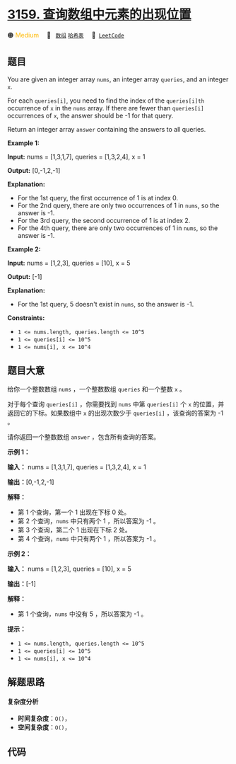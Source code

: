 # [3159. 查询数组中元素的出现位置](https://leetcode.com/problems/find-occurrences-of-an-element-in-an-array)

🟠 <font color=#ffb800>Medium</font>&emsp; 🔖&ensp; [`数组`](/leetcode-js/outline/tag/array.md) [`哈希表`](/leetcode-js/outline/tag/hash-table.md)&emsp; 🔗&ensp;[`LeetCode`](https://leetcode.com/problems/find-occurrences-of-an-element-in-an-array)

## 题目

You are given an integer array `nums`, an integer array `queries`, and an
integer `x`.

For each `queries[i]`, you need to find the index of the `queries[i]th`
occurrence of `x` in the `nums` array. If there are fewer than `queries[i]`
occurrences of `x`, the answer should be -1 for that query.

Return an integer array `answer` containing the answers to all queries.



**Example 1:**

**Input:** nums = [1,3,1,7], queries = [1,3,2,4], x = 1

**Output:** [0,-1,2,-1]

**Explanation:**

  * For the 1st query, the first occurrence of 1 is at index 0.
  * For the 2nd query, there are only two occurrences of 1 in `nums`, so the answer is -1.
  * For the 3rd query, the second occurrence of 1 is at index 2.
  * For the 4th query, there are only two occurrences of 1 in `nums`, so the answer is -1.

**Example 2:**

**Input:** nums = [1,2,3], queries = [10], x = 5

**Output:** [-1]

**Explanation:**

  * For the 1st query, 5 doesn't exist in `nums`, so the answer is -1.



**Constraints:**

  * `1 <= nums.length, queries.length <= 10^5`
  * `1 <= queries[i] <= 10^5`
  * `1 <= nums[i], x <= 10^4`


## 题目大意

给你一个整数数组 `nums` ，一个整数数组 `queries` 和一个整数 `x` 。

对于每个查询 `queries[i]` ，你需要找到 `nums` 中第 `queries[i]` 个 `x` 的位置，并返回它的下标。如果数组中 `x`
的出现次数少于 `queries[i]` ，该查询的答案为 -1 。

请你返回一个整数数组 `answer` ，包含所有查询的答案。



**示例 1：**

**输入：** nums = [1,3,1,7], queries = [1,3,2,4], x = 1

**输出：**[0,-1,2,-1]

**解释：**

  * 第 1 个查询，第一个 1 出现在下标 0 处。
  * 第 2 个查询，`nums` 中只有两个 1 ，所以答案为 -1 。
  * 第 3 个查询，第二个 1 出现在下标 2 处。
  * 第 4 个查询，`nums` 中只有两个 1 ，所以答案为 -1 。

**示例 2：**

**输入：** nums = [1,2,3], queries = [10], x = 5

**输出：**[-1]

**解释：**

  * 第 1 个查询，`nums` 中没有 5 ，所以答案为 -1 。



**提示：**

  * `1 <= nums.length, queries.length <= 10^5`
  * `1 <= queries[i] <= 10^5`
  * `1 <= nums[i], x <= 10^4`


## 解题思路

#### 复杂度分析

- **时间复杂度**：`O()`，
- **空间复杂度**：`O()`，

## 代码

```javascript

```